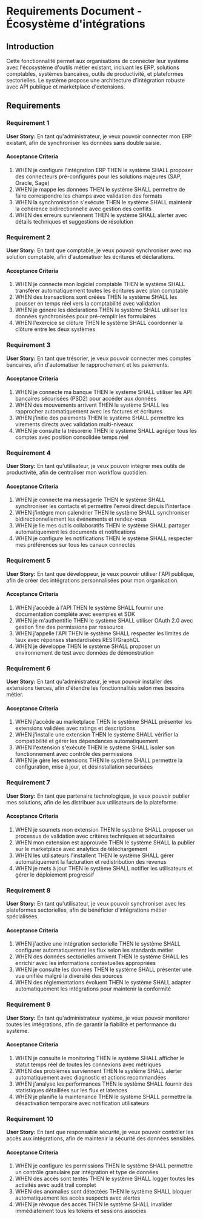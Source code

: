 # Requirements Document - Écosystème d'intégrations

## Introduction

Cette fonctionnalité permet aux organisations de connecter leur système avec l'écosystème d'outils métier existant, incluant les ERP, solutions comptables, systèmes bancaires, outils de productivité, et plateformes sectorielles. Le système propose une architecture d'intégration robuste avec API publique et marketplace d'extensions.

## Requirements

### Requirement 1

**User Story:** En tant qu'administrateur, je veux pouvoir connecter mon ERP existant, afin de synchroniser les données sans double saisie.

#### Acceptance Criteria

1. WHEN je configure l'intégration ERP THEN le système SHALL proposer des connecteurs pré-configurés pour les solutions majeures (SAP, Oracle, Sage)
2. WHEN je mappe les données THEN le système SHALL permettre de faire correspondre les champs avec validation des formats
3. WHEN la synchronisation s'exécute THEN le système SHALL maintenir la cohérence bidirectionnelle avec gestion des conflits
4. WHEN des erreurs surviennent THEN le système SHALL alerter avec détails techniques et suggestions de résolution

### Requirement 2

**User Story:** En tant que comptable, je veux pouvoir synchroniser avec ma solution comptable, afin d'automatiser les écritures et déclarations.

#### Acceptance Criteria

1. WHEN je connecte mon logiciel comptable THEN le système SHALL transférer automatiquement toutes les écritures avec plan comptable
2. WHEN des transactions sont créées THEN le système SHALL les pousser en temps réel vers la comptabilité avec validation
3. WHEN je génère les déclarations THEN le système SHALL utiliser les données synchronisées pour pré-remplir les formulaires
4. WHEN l'exercice se clôture THEN le système SHALL coordonner la clôture entre les deux systèmes

### Requirement 3

**User Story:** En tant que trésorier, je veux pouvoir connecter mes comptes bancaires, afin d'automatiser le rapprochement et les paiements.

#### Acceptance Criteria

1. WHEN je connecte ma banque THEN le système SHALL utiliser les API bancaires sécurisées (PSD2) pour accéder aux données
2. WHEN des mouvements arrivent THEN le système SHALL les rapprocher automatiquement avec les factures et écritures
3. WHEN j'initie des paiements THEN le système SHALL permettre les virements directs avec validation multi-niveaux
4. WHEN je consulte la trésorerie THEN le système SHALL agréger tous les comptes avec position consolidée temps réel

### Requirement 4

**User Story:** En tant qu'utilisateur, je veux pouvoir intégrer mes outils de productivité, afin de centraliser mon workflow quotidien.

#### Acceptance Criteria

1. WHEN je connecte ma messagerie THEN le système SHALL synchroniser les contacts et permettre l'envoi direct depuis l'interface
2. WHEN j'intègre mon calendrier THEN le système SHALL synchroniser bidirectionnellement les événements et rendez-vous
3. WHEN je lie mes outils collaboratifs THEN le système SHALL partager automatiquement les documents et notifications
4. WHEN je configure les notifications THEN le système SHALL respecter mes préférences sur tous les canaux connectés

### Requirement 5

**User Story:** En tant que développeur, je veux pouvoir utiliser l'API publique, afin de créer des intégrations personnalisées pour mon organisation.

#### Acceptance Criteria

1. WHEN j'accède à l'API THEN le système SHALL fournir une documentation complète avec exemples et SDK
2. WHEN je m'authentifie THEN le système SHALL utiliser OAuth 2.0 avec gestion fine des permissions par ressource
3. WHEN j'appelle l'API THEN le système SHALL respecter les limites de taux avec réponses standardisées REST/GraphQL
4. WHEN je développe THEN le système SHALL proposer un environnement de test avec données de démonstration

### Requirement 6

**User Story:** En tant qu'administrateur, je veux pouvoir installer des extensions tierces, afin d'étendre les fonctionnalités selon mes besoins métier.

#### Acceptance Criteria

1. WHEN j'accède au marketplace THEN le système SHALL présenter les extensions validées avec ratings et descriptions
2. WHEN j'installe une extension THEN le système SHALL vérifier la compatibilité et gérer les dépendances automatiquement
3. WHEN l'extension s'exécute THEN le système SHALL isoler son fonctionnement avec contrôle des permissions
4. WHEN je gère les extensions THEN le système SHALL permettre la configuration, mise à jour, et désinstallation sécurisées

### Requirement 7

**User Story:** En tant que partenaire technologique, je veux pouvoir publier mes solutions, afin de les distribuer aux utilisateurs de la plateforme.

#### Acceptance Criteria

1. WHEN je soumets mon extension THEN le système SHALL proposer un processus de validation avec critères techniques et sécuritaires
2. WHEN mon extension est approuvée THEN le système SHALL la publier sur le marketplace avec analytics de téléchargement
3. WHEN les utilisateurs l'installent THEN le système SHALL gérer automatiquement la facturation et redistribution des revenus
4. WHEN je mets à jour THEN le système SHALL notifier les utilisateurs et gérer le déploiement progressif

### Requirement 8

**User Story:** En tant qu'utilisateur, je veux pouvoir synchroniser avec les plateformes sectorielles, afin de bénéficier d'intégrations métier spécialisées.

#### Acceptance Criteria

1. WHEN j'active une intégration sectorielle THEN le système SHALL configurer automatiquement les flux selon les standards métier
2. WHEN des données sectorielles arrivent THEN le système SHALL les enrichir avec les informations contextuelles appropriées
3. WHEN je consulte les données THEN le système SHALL présenter une vue unifiée malgré la diversité des sources
4. WHEN des réglementations évoluent THEN le système SHALL adapter automatiquement les intégrations pour maintenir la conformité

### Requirement 9

**User Story:** En tant qu'administrateur système, je veux pouvoir monitorer toutes les intégrations, afin de garantir la fiabilité et performance du système.

#### Acceptance Criteria

1. WHEN je consulte le monitoring THEN le système SHALL afficher le statut temps réel de toutes les connexions avec métriques
2. WHEN des problèmes surviennent THEN le système SHALL alerter automatiquement avec diagnostic et actions recommandées
3. WHEN j'analyse les performances THEN le système SHALL fournir des statistiques détaillées sur les flux et latences
4. WHEN je planifie la maintenance THEN le système SHALL permettre la désactivation temporaire avec notification utilisateurs

### Requirement 10

**User Story:** En tant que responsable sécurité, je veux pouvoir contrôler les accès aux intégrations, afin de maintenir la sécurité des données sensibles.

#### Acceptance Criteria

1. WHEN je configure les permissions THEN le système SHALL permettre un contrôle granulaire par intégration et type de données
2. WHEN des accès sont tentés THEN le système SHALL logger toutes les activités avec audit trail complet
3. WHEN des anomalies sont détectées THEN le système SHALL bloquer automatiquement les accès suspects avec alertes
4. WHEN je révoque des accès THEN le système SHALL invalider immédiatement tous les tokens et sessions associés
